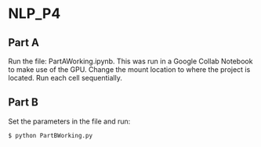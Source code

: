 # NLP_P4

## Part A
Run the file: PartAWorking.ipynb. This was run in a Google Collab Notebook to make use of the GPU. Change the mount location to where the project is located. Run each cell sequentially.

## Part B
Set the parameters in the file and run:
```
$ python PartBWorking.py
```
